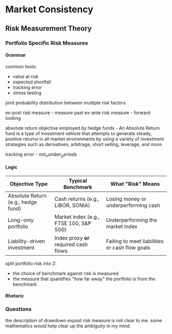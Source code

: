 # Market Consistency

## Risk Measurement Theory

### Portfolio Specific Risk Measures

#### Grammar
common tools:

* value at risk
* expected shortfall
* tracking error
* stress testing

joint probability distribution between multiple risk factors

ex-post risk measure - measure past
ex-ante risk measure - forward looking

absolute return objective employed by hedge funds - An Absolute Return fund is a type of investment vehicle that attempts to generate steady, positive returns in all market environments by using a variety of investment strategies such as derivatives, arbitrage, short selling, leverage, and more.

tracking error -  ${{not_number_periods}}$



#### Logic

| Objective Type                  | Typical Benchmark                          | What "Risk" Means                          |
|--------------------------------|--------------------------------------------|--------------------------------------------|
| Absolute Return (e.g., hedge fund) | Cash returns (e.g., LIBOR, SONIA)         | Losing money or underperforming cash       |
| Long-only portfolio             | Market index (e.g., FTSE 100, S&P 500)     | Underperforming the market index           |
| Liability-driven investment     | Index proxy **or** required cash flows     | Failing to meet liabilities or cash flow goals |

split portfolio risk into 2:

* the choice of benchmark against risk is measured
* the measure that quantifies "how far away" the portfolio is from the benchmark


#### Rhetoric

### Questions
the description of drawdown expost risk measure is not clear to me.  some mathematics would help clear up the ambiguity in my mind.






